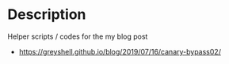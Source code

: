 # Description

Helper scripts / codes for the my blog post
- https://greyshell.github.io/blog/2019/07/16/canary-bypass02/